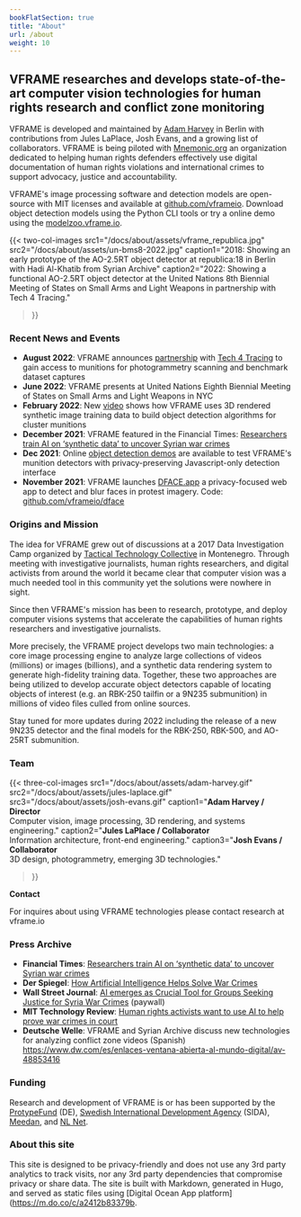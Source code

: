 ```yaml
---
bookFlatSection: true
title: "About"
url: /about
weight: 10
---
```


## VFRAME researches and develops state-of-the-art computer vision technologies for human rights research and conflict zone monitoring


VFRAME is developed and maintained by [Adam Harvey](https://ahprojects.com) in Berlin with contributions from Jules LaPlace, Josh Evans, and a growing list of collaborators. VFRAME is being piloted with [Mnemonic.org](Mnemonic.org) an organization dedicated to helping human rights defenders effectively use digital documentation of human rights violations and international crimes to support advocacy, justice and accountability. 

VFRAME's image processing software and detection models are open-source with MIT licenses and available at [github.com/vframeio](https:github.com/vframeio). Download object detection models using the Python CLI tools or try a online demo using the [modelzoo.vframe.io](https://modelzoo.vframe.io).


{{< two-col-images
    src1="/docs/about/assets/vframe_republica.jpg"
    src2="/docs/about/assets/un-bms8-2022.jpg"
    caption1="2018: Showing an early prototype of the AO-2.5RT object detector at republica:18 in Berlin with Hadi Al-Khatib from Syrian Archive"
    caption2="2022: Showing a functional AO-2.5RT object detector at the United Nations 8th Biennial Meeting of States on Small Arms and Light Weapons in partnership with Tech 4 Tracing."
>}}


### Recent News and Events

- **August 2022**: VFRAME announces [partnership](/about/collaborations/t4t) with [Tech 4 Tracing](https://tech4tracing.org/) to gain access to munitions for photogrammetry scanning and benchmark dataset captures
- **June 2022**: VFRAME presents at United Nations Eighth Biennial Meeting of States on Small Arms and Light Weapons in NYC
- **February 2022**: New <a href="https://vimeo.com/681436143">video</a> shows how VFRAME uses 3D rendered synthetic image training data to build object detection algorithms for cluster munitions
- **December 2021**: VFRAME featured in the Financial Times: [Researchers train AI on ‘synthetic data’ to uncover Syrian war crimes](https://www.ft.com/content/8399873e-0dda-4c87-ba59-0e2678166fba)
- **Dec 2021**: Online [object detection demos](https://modelzoo.vframe.io) are available to test VFRAME's munition detectors with privacy-preserving Javascript-only detection interface
- **November 2021**: VFRAME launches [DFACE.app](https://dface.app) a privacy-focused web app to detect and blur faces in protest imagery. Code: [github.com/vframeio/dface](https://github.com/vframeio/dface)


### Origins and Mission

The idea for VFRAME grew out of discussions at a 2017 Data Investigation Camp organized by [Tactical Technology Collective](https://tacticaltech.org/) in Montenegro. Through meeting with investigative journalists, human rights researchers, and digital activists from around the world it became clear that computer vision was a much needed tool in this community yet the solutions were nowhere in sight.

Since then VFRAME's mission has been to research, prototype, and deploy computer visions systems that accelerate the capabilities of human rights researchers and investigative journalists.

More precisely, the VFRAME project develops two main technologies: a core image processing engine to analyze large collections of videos (millions) or images (billions), and a synthetic data rendering system to generate high-fidelity training data. Together, these two approaches are being utilized to develop accurate object detectors capable of locating objects of interest (e.g. an RBK-250 tailfin or a 9N235 submunition) in millions of video files culled from online sources. 

Stay tuned for more updates during 2022 including the release of a new 9N235 detector and the final models for the RBK-250, RBK-500, and AO-25RT submunition.


### Team

{{< three-col-images
    src1="/docs/about/assets/adam-harvey.gif"
    src2="/docs/about/assets/jules-laplace.gif"
    src3="/docs/about/assets/josh-evans.gif"
    caption1="<strong>Adam Harvey / Director</strong><br>Computer vision, image processing, 3D rendering, and systems engineering."
    caption2="<strong>Jules LaPlace / Collaborator</strong><br>Information architecture, front-end engineering."
    caption3="<strong>Josh Evans / Collaborator</strong><br>3D design, photogrammetry, emerging 3D technologies."
>}}


**Contact**

For inquires about using VFRAME technologies please contact research at vframe.io


### Press Archive

- **Financial Times**: [Researchers train AI on ‘synthetic data’ to uncover Syrian war crimes](https://www.ft.com/content/8399873e-0dda-4c87-ba59-0e2678166fba)
- **Der Spiegel**: [How Artificial Intelligence Helps Solve War Crimes](https://www.spiegel.de/politik/ausland/wie-kuenstliche-intelligenz-bei-der-aufklaerung-von-kriegsverbrechen-hilft-a-670d8c14-0b8b-42bc-a5b0-e74250cff225)
- **Wall Street Journal**: [AI emerges as Crucial Tool for Groups Seeking Justice for Syria War Crimes](https://www.wsj.com/articles/ai-emerges-as-crucial-tool-for-groups-seeking-justice-for-syria-war-crimes-11613228401) (paywall)
- **MIT Technology Review**: [Human rights activists want to use AI to help prove war crimes in court](https://www.technologyreview.com/2020/06/25/1004466/ai-could-help-human-rights-activists-prove-war-crimes/)
- **Deutsche Welle**: VFRAME and Syrian Archive discuss new technologies for analyzing conflict zone videos (Spanish) https://www.dw.com/es/enlaces-ventana-abierta-al-mundo-digital/av-48853416



### Funding

Research and development of VFRAME is or has been supported by the [ProtypeFund](https://prototypefund.de) (DE), [Swedish International Development Agency](https://www.sida.se) (SIDA), [Meedan](https://meedan.com), and [NL Net](https://nlnet.nl/). 


### About this site

This site is designed to be privacy-friendly and does not use any 3rd party analytics to track visits, nor any 3rd party dependencies that compromise privacy or share data. The site is built with Markdown, generated in Hugo, and served as static files using [Digital Ocean App platform](https://m.do.co/c/a2412b83379b.